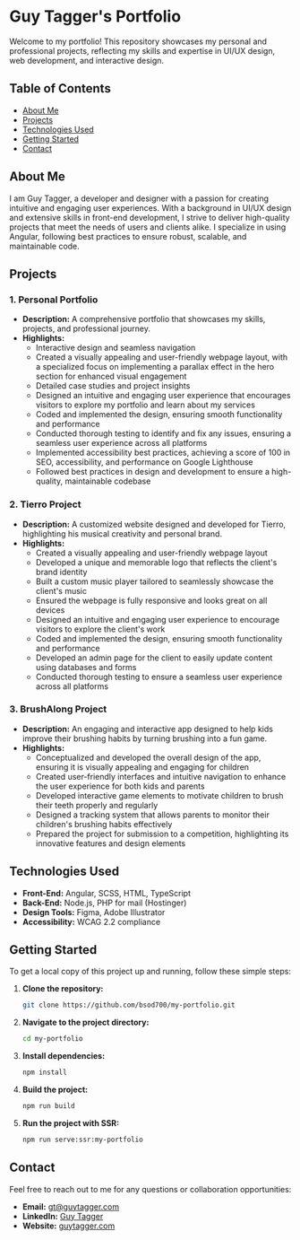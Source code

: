 # Guy Tagger's Portfolio

Welcome to my portfolio! This repository showcases my personal and professional projects, reflecting my skills and expertise in UI/UX design, web development, and interactive design.

## Table of Contents

- [About Me](#about-me)
- [Projects](#projects)
- [Technologies Used](#technologies-used)
- [Getting Started](#getting-started)
- [Contact](#contact)

## About Me

I am Guy Tagger, a developer and designer with a passion for creating intuitive and engaging user experiences. With a background in UI/UX design and extensive skills in front-end development, I strive to deliver high-quality projects that meet the needs of users and clients alike. I specialize in using Angular, following best practices to ensure robust, scalable, and maintainable code.

## Projects

### 1. Personal Portfolio

- **Description:** A comprehensive portfolio that showcases my skills, projects, and professional journey.
- **Highlights:**
  - Interactive design and seamless navigation
  - Created a visually appealing and user-friendly webpage layout, with a specialized focus on implementing a parallax effect in the hero section for enhanced visual engagement
  - Detailed case studies and project insights
  - Designed an intuitive and engaging user experience that encourages visitors to explore my portfolio and learn about my services
  - Coded and implemented the design, ensuring smooth functionality and performance
  - Conducted thorough testing to identify and fix any issues, ensuring a seamless user experience across all platforms
  - Implemented accessibility best practices, achieving a score of 100 in SEO, accessibility, and performance on Google Lighthouse
  - Followed best practices in design and development to ensure a high-quality, maintainable codebase

### 2. Tierro Project

- **Description:** A customized website designed and developed for Tierro, highlighting his musical creativity and personal brand.
- **Highlights:**
  - Created a visually appealing and user-friendly webpage layout
  - Developed a unique and memorable logo that reflects the client's brand identity
  - Built a custom music player tailored to seamlessly showcase the client's music
  - Ensured the webpage is fully responsive and looks great on all devices
  - Designed an intuitive and engaging user experience to encourage visitors to explore the client's work
  - Coded and implemented the design, ensuring smooth functionality and performance
  - Developed an admin page for the client to easily update content using databases and forms
  - Conducted thorough testing to ensure a seamless user experience across all platforms

### 3. BrushAlong Project

- **Description:** An engaging and interactive app designed to help kids improve their brushing habits by turning brushing into a fun game.
- **Highlights:**
  - Conceptualized and developed the overall design of the app, ensuring it is visually appealing and engaging for children
  - Created user-friendly interfaces and intuitive navigation to enhance the user experience for both kids and parents
  - Developed interactive game elements to motivate children to brush their teeth properly and regularly
  - Designed a tracking system that allows parents to monitor their children's brushing habits effectively
  - Prepared the project for submission to a competition, highlighting its innovative features and design elements

## Technologies Used

- **Front-End:** Angular, SCSS, HTML, TypeScript
- **Back-End:** Node.js, PHP for mail (Hostinger)
- **Design Tools:** Figma, Adobe Illustrator
- **Accessibility:** WCAG 2.2 compliance

## Getting Started

To get a local copy of this project up and running, follow these simple steps:

1. **Clone the repository:**
    ```bash
    git clone https://github.com/bsod700/my-portfolio.git
    ```
2. **Navigate to the project directory:**
    ```bash
    cd my-portfolio
    ```
3. **Install dependencies:**
    ```bash
    npm install
    ```
4. **Build the project:**
    ```bash
    npm run build
    ```
5. **Run the project with SSR:**
    ```bash
    npm run serve:ssr:my-portfolio
    ```

## Contact

Feel free to reach out to me for any questions or collaboration opportunities:

- **Email:** [gt@guytagger.com](mailto:gt@guytagger.com)
- **LinkedIn:** [Guy Tagger](https://www.linkedin.com/in/guytagger)
- **Website:** [guytagger.com](https://guytagger.com)

